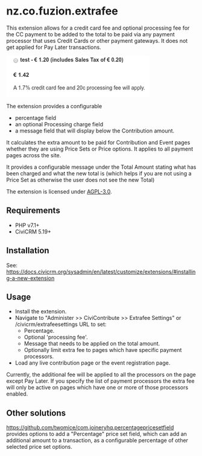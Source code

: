 # nz.co.fuzion.extrafee

This extension allows for a credit card fee and optional processing fee for the CC payment to be added to the total to be paid via any payment processor that uses Credit Cards or other payment gateways. It does not get applied for Pay Later transactions.

![Screenshot](/images/example.png)

The extension provides a configurable
- percentage field
- an optional Processing charge field
- a message field that will display below the Contribution amount.

It calculates the extra amount to be paid for Contribution and Event pages whether they are using Price Sets or Price options. It applies to all payment pages across the site.

It provides a configurable message under the Total Amount stating what has been charged and what the new total is (which helps if you are not using a Price Set as otherwise the user does not see the new Total)

The extension is licensed under [AGPL-3.0](LICENSE.txt).

## Requirements

* PHP v7.1+
* CiviCRM 5.19+

## Installation

See: https://docs.civicrm.org/sysadmin/en/latest/customize/extensions/#installing-a-new-extension

## Usage

- Install the extension.
- Navigate to "Administer >> CiviContribute >> Extrafee Settings" or /civicrm/extrafeesettings URL to set:
  - Percentage.
  - Optional 'processing fee'.
  - Message that needs to be applied on the total amount.
  - Optionally limit extra fee to pages which have specific payment processors.
- Load any live contribution page or the event registration page.

Currently, the additional fee will be applied to all the processors on the page except Pay Later.
If you specify the list of payment processors the extra fee will only be active on pages which have one or more of those processors enabled.

## Other solutions

https://github.com/twomice/com.joineryhq.percentagepricesetfield provides options to add a "Percentage" price set field, which can add an additional amount to a transaction, as a configurable percentage of other selected price set options.
